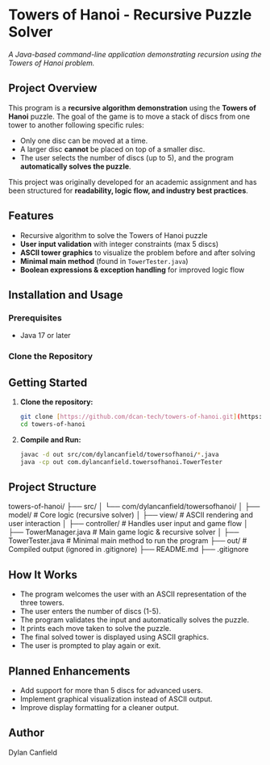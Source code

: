 # Towers of Hanoi - Recursive Puzzle Solver

_A Java-based command-line application demonstrating recursion using the Towers of Hanoi problem._

## Project Overview

This program is a **recursive algorithm demonstration** using the **Towers of Hanoi** puzzle. The goal of the game is to move a stack of discs from one tower to another following specific rules:

- Only one disc can be moved at a time.
- A larger disc **cannot** be placed on top of a smaller disc.
- The user selects the number of discs (up to 5), and the program **automatically solves the puzzle**.

This project was originally developed for an academic assignment and has been structured for **readability, logic flow, and industry best practices**.

## Features

- Recursive algorithm to solve the Towers of Hanoi puzzle
- **User input validation** with integer constraints (max 5 discs)
- **ASCII tower graphics** to visualize the problem before and after solving
- **Minimal main method** (found in `TowerTester.java`)
- **Boolean expressions & exception handling** for improved logic flow

## Installation and Usage

### Prerequisites
- Java 17 or later

### Clone the Repository

## Getting Started

1.  **Clone the repository:**

    ```bash
    git clone [https://github.com/dcan-tech/towers-of-hanoi.git](https://github.com/dcan-tech/towers-of-hanoi.git)
    cd towers-of-hanoi
    ```

2.  **Compile and Run:**

    ```bash
    javac -d out src/com/dylancanfield/towersofhanoi/*.java
    java -cp out com.dylancanfield.towersofhanoi.TowerTester
    ```

## Project Structure

towers-of-hanoi/
├── src/
│   └── com/dylancanfield/towersofhanoi/
│       ├── model/          # Core logic (recursive solver)
│       ├── view/           # ASCII rendering and user interaction
│       ├── controller/     # Handles user input and game flow
│       ├── TowerManager.java  # Main game logic & recursive solver
│       ├── TowerTester.java   # Minimal main method to run the program
├── out/                    # Compiled output (ignored in .gitignore)
├── README.md
├── .gitignore


## How It Works

* The program welcomes the user with an ASCII representation of the three towers.
* The user enters the number of discs (1-5).
* The program validates the input and automatically solves the puzzle.
* It prints each move taken to solve the puzzle.
* The final solved tower is displayed using ASCII graphics.
* The user is prompted to play again or exit.

## Planned Enhancements

* Add support for more than 5 discs for advanced users.
* Implement graphical visualization instead of ASCII output.
* Improve display formatting for a cleaner output.

## Author

Dylan Canfield